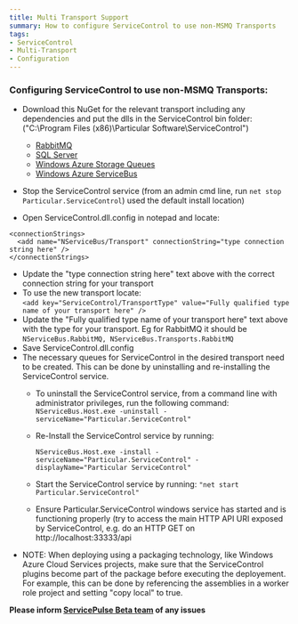 ```yaml
---
title: Multi Transport Support
summary: How to configure ServiceControl to use non-MSMQ Transports
tags:
- ServiceControl
- Multi-Transport
- Configuration
---
```


### Configuring ServiceControl to use non-MSMQ Transports:

* Download this NuGet for the relevant transport including any dependencies and put the dlls in the ServiceControl bin folder: ("C:\Program Files (x86)\Particular Software\ServiceControl")
   * [RabbitMQ](https://www.nuget.org/packages/NServiceBus.RabbitMQ/)
   * [SQL Server](https://www.nuget.org/packages/NServiceBus.SqlServer/)
   * [Windows Azure Storage Queues](https://www.nuget.org/packages/NServiceBus.Azure/)
   * [Windows Azure ServiceBus](https://www.nuget.org/packages/NServiceBus.Azure/) 
    
* Stop the ServiceControl service (from an admin cmd line, run `net stop Particular.ServiceControl`)
used the default install location)
* Open ServiceControl.dll.config in notepad and locate:    

```   
<connectionStrings>
  <add name="NServiceBus/Transport" connectionString="type connection string here" />
</connectionStrings>
```
   
* Update the "type connection string here" text above with the correct connection string for your transport
* To use the new transport locate:    
   `<add key="ServiceControl/TransportType" value="Fully qualified type name of your transport here" />`
* Update the "Fully qualified type name of your transport here" text above with the type for your transport. Eg for RabbitMQ it should be `NServiceBus.RabbitMQ, NServiceBus.Transports.RabbitMQ`
* Save ServiceControl.dll.config
* The necessary queues for ServiceControl in the desired transport need to be created. This can be done by uninstalling and re-installing the ServiceControl service.
   * To uninstall the ServiceControl service, from a command line with administrator privileges, run the following command: `NServiceBus.Host.exe -uninstall -serviceName="Particular.ServiceControl"`
   * Re-Install the ServiceControl service by running: 

      `NServiceBus.Host.exe -install -serviceName="Particular.ServiceControl" -displayName="Particular ServiceControl"` 
   * Start the ServiceControl service by running: `"net start Particular.ServiceControl"`
   * Ensure Particular.ServiceControl windows service has started and is functioning properly (try to access the main HTTP API URI exposed by ServiceControl, e.g. do an HTTP GET on http://localhost:33333/api
* NOTE: When deploying using a packaging technology, like Windows Azure Cloud Services projects, make sure that the ServiceControl plugins become part of the package before executing the deployement. For example, this can be done by referencing the assemblies in a worker role project and setting "copy local" to true.

**Please inform [ServicePulse Beta team](mailto:pulsebeta@nservicebus.com) of any issues**
